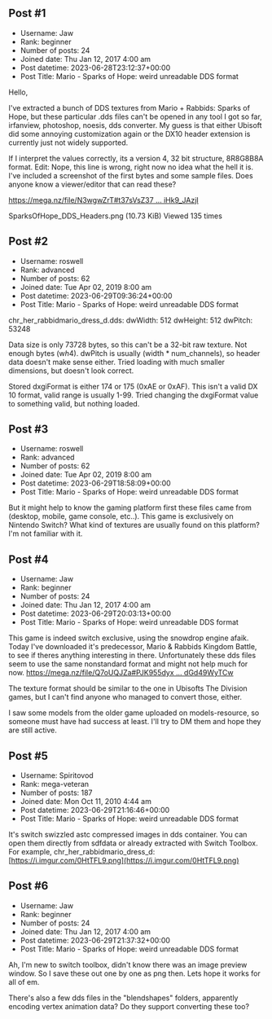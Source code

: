 ## Post #1
- Username: Jaw
- Rank: beginner
- Number of posts: 24
- Joined date: Thu Jan 12, 2017 4:00 am
- Post datetime: 2023-06-28T23:12:37+00:00
- Post Title: Mario - Sparks of Hope: weird unreadable DDS format

Hello,

I've extracted a bunch of DDS textures from Mario + Rabbids: Sparks of Hope, but these particular .dds files can't be opened in any tool I got so far, irfanview, photoshop, noesis, dds converter. My guess is that either Ubisoft did some annoying customization again or the DX10 header extension is currently just not widely supported.

If I interpret the values correctly, its a version 4, 32 bit structure, 8R8G8B8A format. Edit: Nope, this line is wrong, right now no idea what the hell it is.
I've included a screenshot of the first bytes and some sample files. Does anyone know a viewer/editor that can read these?

[https://mega.nz/file/N3wgwZrT#t37sVsZ37 ... iHk9_JAzjI](https://mega.nz/file/N3wgwZrT#t37sVsZ37qlWaPf0x0-B06tPclS11xbi1iHk9_JAzjI) 




SparksOfHope_DDS_Headers.png (10.73 KiB) Viewed 135 times
## Post #2
- Username: roswell
- Rank: advanced
- Number of posts: 62
- Joined date: Tue Apr 02, 2019 8:00 am
- Post datetime: 2023-06-29T09:36:24+00:00
- Post Title: Mario - Sparks of Hope: weird unreadable DDS format

chr_her_rabbidmario_dress_d.dds:
         dwWidth: 512
        dwHeight: 512
         dwPitch: 53248

Data size is only 73728 bytes, so this can't be a 32-bit raw texture. Not enough bytes (w*h*4).
dwPitch is usually (width * num_channels), so header data doesn't make sense either.
Tried loading with much smaller dimensions, but doesn't look correct.

Stored dxgiFormat is either 174 or 175 (0xAE or 0xAF).  This isn't a valid DX 10 format, valid range is usually 1-99.
Tried changing the dxgiFormat value to something valid, but nothing loaded.
## Post #3
- Username: roswell
- Rank: advanced
- Number of posts: 62
- Joined date: Tue Apr 02, 2019 8:00 am
- Post datetime: 2023-06-29T18:58:09+00:00
- Post Title: Mario - Sparks of Hope: weird unreadable DDS format

But it might help to know the gaming platform first these files came from (desktop, mobile, game console, etc..).
This game is exclusively on Nintendo Switch?  What kind of textures are usually found on this platform?  I'm not familiar with it.
## Post #4
- Username: Jaw
- Rank: beginner
- Number of posts: 24
- Joined date: Thu Jan 12, 2017 4:00 am
- Post datetime: 2023-06-29T20:03:13+00:00
- Post Title: Mario - Sparks of Hope: weird unreadable DDS format

This game is indeed switch exclusive, using the snowdrop engine afaik.
Today I've downloaded it's predecessor, Mario & Rabbids Kingdom Battle, to see if theres anything interesting in there. Unfortunately these dds files seem to use the same nonstandard format and might not help much for now.
[https://mega.nz/file/Q7oUQJZa#PJK955dyx ... dGd49WyTCw](https://mega.nz/file/Q7oUQJZa#PJK955dyxYiPTbNFY3Xk27Nrtd3l5SJwXdGd49WyTCw)

The texture format should be similar to the one in Ubisofts The Division games, but I can't find anyone who managed to convert those, either.

I saw some models from the older game uploaded on models-resource, so someone must have had success at least. I'll try to DM them and hope they are still active.
## Post #5
- Username: Spiritovod
- Rank: mega-veteran
- Number of posts: 187
- Joined date: Mon Oct 11, 2010 4:44 am
- Post datetime: 2023-06-29T21:16:46+00:00
- Post Title: Mario - Sparks of Hope: weird unreadable DDS format

It's switch swizzled astc compressed images in dds container. You can open them directly from sdfdata or already extracted with Switch Toolbox.
For example, chr_her_rabbidmario_dress_d: [https://i.imgur.com/0HtTFL9.png](https://i.imgur.com/0HtTFL9.png)
## Post #6
- Username: Jaw
- Rank: beginner
- Number of posts: 24
- Joined date: Thu Jan 12, 2017 4:00 am
- Post datetime: 2023-06-29T21:37:32+00:00
- Post Title: Mario - Sparks of Hope: weird unreadable DDS format

Ah, I'm new to switch toolbox, didn't know there was an image preview window. So I save these out one by one as png then. Lets hope it works for all of em.

There's also a few dds files in the "blendshapes" folders, apparently encoding vertex animation data? Do they support converting these too?
